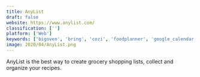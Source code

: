 ```yaml
---
title: AnyList
draft: false 
website: https://www.anylist.com/
classification: ['']
platform: ['Web']
keywords: ['bigoven', 'bring', 'cozi', 'foodplanner', 'google_calendar', 'grocery_iq', 'listonic', 'ourgroceries', 'out_of_milk', 'pepperplate', 'pivotlist', 'sholi', 'todoist', 'trello', 'trolly', 'veggiesouls_vegan_recipes', 'yummly', 'grocy']
image: 2020/04/AnyList.png
---
```

AnyList is the best way to create grocery shopping lists, collect and organize your recipes.